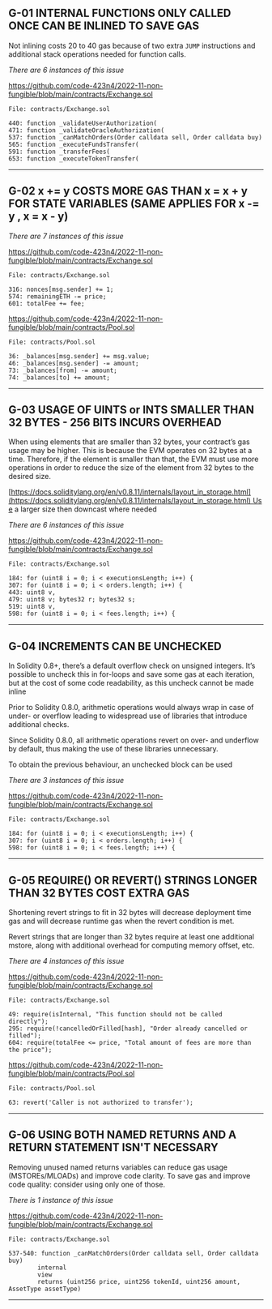 
## G-01 INTERNAL FUNCTIONS ONLY CALLED ONCE CAN BE INLINED TO SAVE GAS

Not inlining costs 20 to 40 gas because of two extra `JUMP` instructions and additional stack operations needed for function calls.

_There are 6 instances of this issue_

https://github.com/code-423n4/2022-11-non-fungible/blob/main/contracts/Exchange.sol

```
File: contracts/Exchange.sol

440: function _validateUserAuthorization(
471: function _validateOracleAuthorization(
537: function _canMatchOrders(Order calldata sell, Order calldata buy)
565: function _executeFundsTransfer(
591: function _transferFees(
653: function _executeTokenTransfer(
```

-----------

## G-02 x += y COSTS MORE GAS THAN x = x + y FOR STATE VARIABLES (SAME APPLIES FOR x -= y , x = x - y)

_There are 7 instances of this issue_

https://github.com/code-423n4/2022-11-non-fungible/blob/main/contracts/Exchange.sol

```
File: contracts/Exchange.sol

316: nonces[msg.sender] += 1;
574: remainingETH -= price;
601: totalFee += fee;
```

https://github.com/code-423n4/2022-11-non-fungible/blob/main/contracts/Pool.sol

```
File: contracts/Pool.sol

36: _balances[msg.sender] += msg.value;
46: _balances[msg.sender] -= amount;
73: _balances[from] -= amount;
74: _balances[to] += amount;
```

-----------

## G-03 USAGE OF UINTS or INTS SMALLER THAN 32 BYTES - 256 BITS INCURS OVERHEAD

When using elements that are smaller than 32 bytes, your contract’s gas usage may be higher. This is because the EVM operates on 32 bytes at a time. Therefore, if the element is smaller than that, the EVM must use more operations in order to reduce the size of the element from 32 bytes to the desired size.

[https://docs.soliditylang.org/en/v0.8.11/internals/layout_in_storage.html](https://docs.soliditylang.org/en/v0.8.11/internals/layout_in_storage.html) Use a larger size then downcast where needed

_There are 6 instances of this issue_

https://github.com/code-423n4/2022-11-non-fungible/blob/main/contracts/Exchange.sol

```
File: contracts/Exchange.sol

184: for (uint8 i = 0; i < executionsLength; i++) {
307: for (uint8 i = 0; i < orders.length; i++) {
443: uint8 v,
479: uint8 v; bytes32 r; bytes32 s;
519: uint8 v,
598: for (uint8 i = 0; i < fees.length; i++) {
```

----------

## G-04 INCREMENTS CAN BE UNCHECKED

In Solidity 0.8+, there’s a default overflow check on unsigned integers. It’s possible to uncheck this in for-loops and save some gas at each iteration, but at the cost of some code readability, as this uncheck cannot be made inline

Prior to Solidity 0.8.0, arithmetic operations would always wrap in case of under- or overflow leading to widespread use of libraries that introduce additional checks.

Since Solidity 0.8.0, all arithmetic operations revert on over- and underflow by default, thus making the use of these libraries unnecessary.

To obtain the previous behaviour, an unchecked block can be used

_There are 3 instances of this issue_

https://github.com/code-423n4/2022-11-non-fungible/blob/main/contracts/Exchange.sol

```
File: contracts/Exchange.sol

184: for (uint8 i = 0; i < executionsLength; i++) {
307: for (uint8 i = 0; i < orders.length; i++) {
598: for (uint8 i = 0; i < fees.length; i++) {
```

----------------

## G-05 REQUIRE() OR REVERT() STRINGS LONGER THAN 32 BYTES COST EXTRA GAS

Shortening revert strings to fit in 32 bytes will decrease deployment time gas and will decrease runtime gas when the revert condition is met.

Revert strings that are longer than 32 bytes require at least one additional mstore, along with additional overhead for computing memory offset, etc.

_There are 4 instances of this issue_

https://github.com/code-423n4/2022-11-non-fungible/blob/main/contracts/Exchange.sol

```
File: contracts/Exchange.sol

49: require(isInternal, "This function should not be called directly");
295: require(!cancelledOrFilled[hash], "Order already cancelled or filled");
604: require(totalFee <= price, "Total amount of fees are more than the price");
```

https://github.com/code-423n4/2022-11-non-fungible/blob/main/contracts/Pool.sol

```
File: contracts/Pool.sol

63: revert('Caller is not authorized to transfer');
```

----

## G-06 USING BOTH NAMED RETURNS AND A RETURN STATEMENT ISN'T NECESSARY

Removing unused named returns variables can reduce gas usage (MSTOREs/MLOADs) and improve code clarity. To save gas and improve code quality: consider using only one of those.

_There is 1 instance of this issue_

https://github.com/code-423n4/2022-11-non-fungible/blob/main/contracts/Exchange.sol

```
File: contracts/Exchange.sol

537-540: function _canMatchOrders(Order calldata sell, Order calldata buy)
        internal
        view
        returns (uint256 price, uint256 tokenId, uint256 amount, AssetType assetType)
```

------
